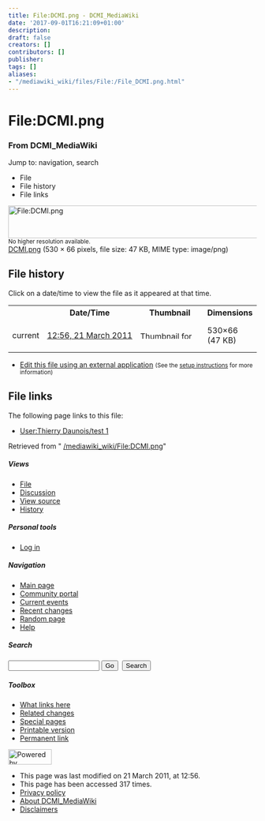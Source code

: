 ```yaml
---
title: File:DCMI.png - DCMI_MediaWiki
date: '2017-09-01T16:21:09+01:00'
description: 
draft: false
creators: []
contributors: []
publisher: 
tags: []
aliases:
- "/mediawiki_wiki/files/File:/File_DCMI.png.html"
---
```


<a id="top"></a>
# File:DCMI.png

### From DCMI\_MediaWiki

Jump to: navigation, search
<!-- start content -->
- File
- File history
- File links

 [<img alt="File:DCMI.png" src="/images/4/4c/DCMI.png" width="530" height="66">](/mediawiki_wiki/files/DCMI.png)  
<small>No higher resolution available.</small>  
 [DCMI.png](/images/4/4c/DCMI.png)‎ (530 × 66 pixels, file size: 47 KB, MIME type: image/png)
<!-- 
NewPP limit report
Preprocessor node count: 0/1000000
Post-expand include size: 0/2097152 bytes
Template argument size: 0/2097152 bytes
Expensive parser function count: 0/100
-->
## File history

Click on a date/time to view the file as it appeared at that time.

<table class="wikitable filehistory">
  <tr>
    <td></td>
    <th>Date/Time</th>
    <th>Thumbnail</th>
    <th>Dimensions</th>
    <th>User</th>
    <th>Comment</th>
  </tr>
  <tr>
    <td>current</td>
    <td class="filehistory-selected" style="white-space: nowrap;"><a href="/mediawiki_wiki/files/DCMI.png">12:56, 21 March 2011</a></td>
    <td><a href="/images/4/4c/DCMI.png"><img alt="Thumbnail for version as of 12:56, 21 March 2011" src="/images/4/4c/DCMI.png" width="120" height="15"></a></td>
    <td>530×66 <span style="white-space: nowrap;">(47 KB)</span>
    </td>
    <td>
      <a href="/index.php/User:Thierry_Daunois" title="User:Thierry Daunois" class="mw-userlink">Thierry Daunois</a> <span style="white-space: nowrap;"> <span class="mw-usertoollinks">(<a href="/index.php?title=User_talk:Thierry_Daunois&amp;action=edit&amp;redlink=1" class="new" title="User talk:Thierry Daunois (page does not exist)">Talk</a> | <a href="/index.php/Special:Contributions/Thierry_Daunois" title="Special:Contributions/Thierry Daunois">contribs</a>)</span></span>
    </td>
    <td></td>
  </tr>
</table>

  

- [Edit this file using an external application](/index.php?title=File:DCMI.png&action=edit&externaledit=true&mode=file "File:DCMI.png") <small>(See the <a href="http://www.mediawiki.org/wiki/Manual:External_editors" class="external text" rel="nofollow">setup instructions</a> for more information)</small>

## File links

The following page links to this file:

- [User:Thierry Daunois/test 1](/index.php/User:Thierry_Daunois/test_1 "User:Thierry Daunois/test 1")

Retrieved from " [/mediawiki_wiki/File:DCMI.png](/mediawiki_wiki/files/File:/File:DCMI.png.html)"

<!-- end content -->

##### Views

- [File](/mediawiki_wiki/files/File:/File:DCMI.png.html)
- [Discussion](/index.php?title=File_talk:DCMI.png&action=edit&redlink=1 "Discussion about the content page [t]")
- [View source](/index.php?title=File:DCMI.png&action=edit "This page is protected.
You can view its source [e]")
- [History](/index.php?title=File:DCMI.png&action=history "Past revisions of this page [h]")

##### Personal tools

- [Log in](/index.php?title=Special:UserLogin&returnto=File:DCMI.png "You are encouraged to log in; however, it is not mandatory [o]")

<script type="text/javascript"> if (window.isMSIE55) fixalpha(); </script>

##### Navigation

- [Main page](/index.php/Main_Page "Visit the main page [z]")
- [Community portal](/index.php/DCMI_MediaWiki:Community_portal "About the project, what you can do, where to find things")
- [Current events](/index.php/DCMI_MediaWiki:Current_events "Find background information on current events")
- [Recent changes](/index.php/Special:RecentChanges "The list of recent changes in the wiki [r]")
- [Random page](/index.php/Special:Random "Load a random page [x]")
- [Help](/index.php/Help:Contents "The place to find out")

##### <label for="searchInput">Search</label>

<form action="/index.php" id="searchform">
				<input type="hidden" name="title" value="Special:Search">
				<input id="searchInput" title="Search DCMI_MediaWiki" accesskey="f" type="search" name="search">
				<input type="submit" name="go" class="searchButton" id="searchGoButton" value="Go" title="Go to a page with this exact name if exists"> 
				<input type="submit" name="fulltext" class="searchButton" id="mw-searchButton" value="Search" title="Search the pages for this text">
			</form>

##### Toolbox

- [What links here](/index.php/Special:WhatLinksHere/File:DCMI.png "List of all wiki pages that link here [j]")
- [Related changes](/index.php/Special:RecentChangesLinked/File:DCMI.png "Recent changes in pages linked from this page [k]")
- [Special pages](/index.php/Special:SpecialPages "List of all special pages [q]")
- [Printable version](/index.php?title=File:DCMI.png&printable=yes "Printable version of this page [p]")
- [Permanent link](/index.php?title=File:DCMI.png&oldid=35 "Permanent link to this revision of the page")

<!-- end of the left (by default at least) column -->

 [<img src="/skins/common/images/poweredby_mediawiki_88x31.png" height="31" width="88" alt="Powered by MediaWiki">](http://www.mediawiki.org/)

- This page was last modified on 21 March 2011, at 12:56.
- This page has been accessed 317 times.
- [Privacy policy](/index.php/DCMI_MediaWiki:Privacy_policy "DCMI MediaWiki:Privacy policy")
- [About DCMI\_MediaWiki](/index.php/DCMI_MediaWiki:About "DCMI MediaWiki:About")
- [Disclaimers](/index.php/DCMI_MediaWiki:General_disclaimer "DCMI MediaWiki:General disclaimer")

<script>if (window.runOnloadHook) runOnloadHook();</script><!-- Served in 0.444 secs. -->

